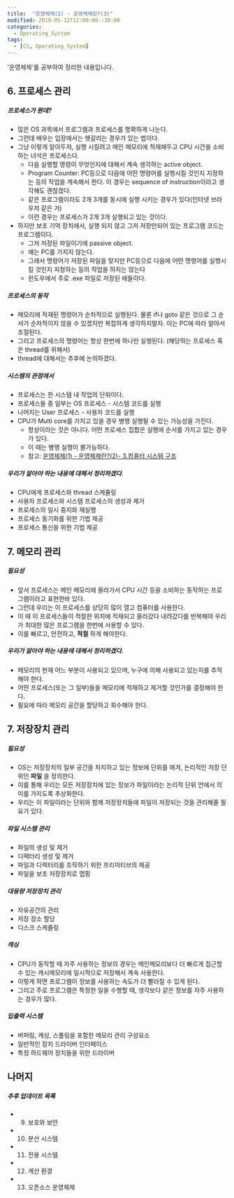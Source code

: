 ```yaml
---
title:  "운영체제(1) - 운영체제란?(3)"
modified: 2019-05-12T12:00:00-:30:00
categories:
  - Operating_System
tags:
  - [CS, Operating_System]
---
```


'운영체제'를 공부하여 정리한 내용입니다.

## 6. 프로세스 관리

##### 프로세스가 뭔데?

-   많은 OS 과목에서 프로그램과 프로세스를 명확하게 나눈다.
-   그런데 배우는 입장에서는 헷갈리는 경우가 있는 법이다.
-   그냥 이렇게 알아두자, 실행 시킬려고 메인 메모리에 적재해두고 CPU 시간을 소비하는 녀석은 프로세스다.
    -   다음 실행할 명령이 무엇인지에 대해서 계속 생각하는 active object.
    -   Program Counter: PC등으로 다음에 어떤 명령어를 실행시킬 것인지 지정하는 등의 작업을 계속해서 한다. 이 경우는 sequence of instruction이라고 생각해도 괜찮겠다.
    -   같은 프로그램이라도 2개 3개를 동시에 실행 시키는 경우가 있다(인터넷 브라우저 같은 거)
    -   이런 경우는 프로세스가 2개 3개 실행되고 있는 것이다.
-   하지만 보조 기억 장치에서, 실행 되지 않고 그저 저장만되어 있는 프로그램 코드는 프로그램이다.
    -   그저 저장된 파일이기에 passive object.
    -   얘는 PC를 가지지 않는다.
    -   그래서 명령어가 저장된 파일을 맞지만 PC등으로 다음에 어떤 명령어를 실행시킬 것인지 지정하는 등의 작업을 하지는 않는다
    -   윈도우에서 주로 .exe 파일로 저장된 애들이다.

##### 프로세스의 동작

-   메모리에 적재된 명령어가 순차적으로 실행된다. 물론 if나 goto 같은 것으로 그 순서가 순차적이지 않을 수 있겠지만 복잡하게 생각하지말자. 이는 PC에 따라 알아서 조절된다.
-   그리고 프로세스의 명령어는 항상 한번에 하나만 실행된다. (해당하는 프로세스 혹은 thread를 위해서)
-   thread에 대해서는 추후에 논의하겠다.

##### 시스템의 관점에서

-   프로세스는 한 시스템 내 작업의 단위이다.
-   프로세스들 중 일부는 OS 프로세스 - 시스템 코드를 실행
-   나머지는 User 프로세스 - 사용자 코드를 실행
-   CPU가 Multi core를 가지고 있을 경우 병행 실행될 수 있는 가능성을 가진다.
    -   항상이라는 것은 아니다. 어떤 프로세스 집합은 실행에 순서를 가지고 있는 경우가 있다.
    -   이 때는 병행 실행이 불가능하다.
    -   참고: [운영체제(1) - 운영체제란?(2)- 3.컴퓨터 시스템 구조](https://cmpark0126.github.io/operating_system/OS_1-2/#3-%EC%BB%B4%ED%93%A8%ED%84%B0-%EC%8B%9C%EC%8A%A4%ED%85%9C-%EA%B5%AC%EC%A1%B0)

##### 우리가 알아야 하는 내용에 대해서 정리하겠다.

-   CPU에게 프로세스와 thread 스케쥴링
-   사용자 프로세스와 시스템 프로세스의 생성과 제거
-   프로세스의 일시 중지와 재실행
-   프로세스 동기화를 위한 기법 제공
-   프로세스 통신을 위한 기법 제공

## 7. 메모리 관리

##### 필요성

-   앞서 프로세스는 메인 메모리에 올라가서 CPU 시간 등을 소비하는 동작하는 프로그램이라고 표현한바 있다.
-   그런데 우리는 이 프로세스를 상당히 많이 열고 컴퓨터를 사용한다.
-   이 때 이 프로세스들이 적절한 위치에 적재되고 올라갔다 내려갔다를 반복해야 우리가 최대한 많은 프로그램을 한번에 사용할 수 있다.
-   이를 빠르고, 안전하고, **적절** 하게 해야한다.

##### 우리가 알아야 하는 내용에 대해서 정리하겠다.

-   메모리의 현재 어느 부분이 사용되고 있으며, 누구에 의해 사용되고 있는지를 추적해야 한다.
-   어떤 프로세스(또는 그 일부)들을 메모리에 적재하고 제거할 것인가를 결정해야 한다.
-   필요에 따라 메모리 공간을 할당하고 회수해야 한다.

## 7. 저장장치 관리

##### 필요성

-   OS는 저장장치의 일부 공간을 차지하고 있는 정보에 단위를 매겨, 논리적인 저장 단위인 **파일** 을 정의한다.
-   이를 통해 우리는 모든 저장장치에 있는 정보가 파일이라는 논리적 단위 안에서 의미를 가지도록 추상화한다.
-   우리는 이 파일이라는 단위와 함께 저장장치들에 파일이 저장되는 것을 관리해줄 필요가 있다.

##### 파일 시스템 관리

-   파일의 생성 및 제거
-   디렉터리 생성 및 제거
-   파일과 디렉터리를 조작하기 위한 프리미티브의 제공
-   파일을 보조 저장장치로 맵핑

##### 대용량 저장장치 관리

-   자유공간의 관리
-   저장 장소 할당
-   디스크 스케쥴링

##### 캐싱

-   CPU가 동작할 때 자주 사용하는 정보의 경우는 메인메모리보다 더 빠르게 접근할 수 있는 캐시메모리에 일시적으로 저장해서 계속 사용한다.
-   이렇게 하면 프로그램이 정보를 사용하는 속도가 더 빨라질 수 있게 된다.
-   그리고 주로 프로그램은 특정한 일을 수행할 때, 생각보다 같은 정보를 자주 사용하는 경우가 많다.

##### 입출력 시스템

-   버퍼링, 캐싱, 스풀링을 포함한 메모리 관리 구성요소
-   일반적인 장치 드라이버 인터페이스
-   특정 하드웨어 장치들을 위한 드라이버

## 나머지

##### 추후 업데이트 목록

-   9.  보호와 보안
-   10. 분산 시스템
-   11. 전용 시스템
-   12. 계산 환경
-   13. 오픈소스 운영체제
